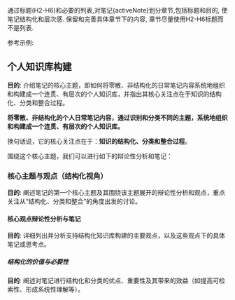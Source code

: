 通过标题(H2-H6)和必要的列表,对笔记{activeNote}划分章节,包括标题和目的, 使笔记结构化和层次感.
保留和完善具体章节下的内容, 章节尽量使用H2-H6标题而不是列表.


参考示例:
## 个人知识库构建

**目的**: 介绍笔记的核心主题，即如何将零散、非结构化的日常笔记内容系统地组织和构建成一个连贯、有层次的个人知识库，并指出其核心关注点在于知识的结构化、分类和整合过程。


**将零散、非结构化的个人日常笔记内容，通过识别和分类不同的主题，系统地组织和构建成一个连贯、有层次的个人知识库。**

换句话说，它的核心关注点在于：**知识的结构化、分类和整合过程**。

围绕这个核心主题，我们可以进行如下的辩论性分析和笔记：

### 核心主题与观点（结构化视角）

**目的**: 阐述笔记的第一个核心主题及其围绕该主题展开的辩论性分析和观点，重点关注从“结构化、分类和整合”的角度出发的讨论。

#### 核心观点辩论性分析与笔记

**目的**: 详细列出并分析支持结构化知识库构建的主要观点，以及这些观点下的具体笔记或思考点。

##### 结构化的价值与必要性

**目的**: 阐述对笔记进行结构化和分类的优点、重要性及其带来的效益（如提高可检索性、形成系统性理解等）。
